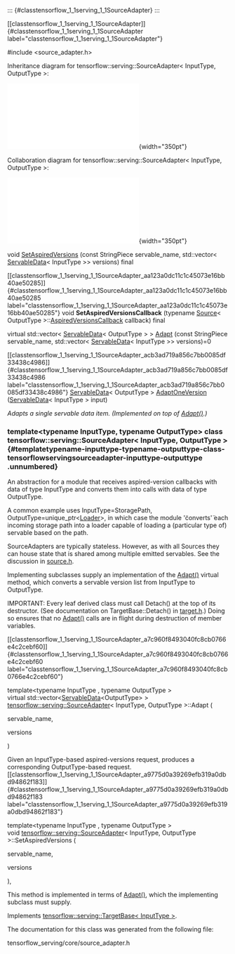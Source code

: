 ::: {#classtensorflow_1_1serving_1_1SourceAdapter}
:::

[\[classtensorflow\_1\_1serving\_1\_1SourceAdapter\]]{#classtensorflow_1_1serving_1_1SourceAdapter
label="classtensorflow_1_1serving_1_1SourceAdapter"}

\#include $<$source\_adapter.h$>$

Inheritance diagram for tensorflow::serving::SourceAdapter$<$ InputType,
OutputType $>$:

![image](classtensorflow_1_1serving_1_1SourceAdapter__inherit__graph.pdf){width="350pt"}

Collaboration diagram for tensorflow::serving::SourceAdapter$<$
InputType, OutputType $>$:

![image](classtensorflow_1_1serving_1_1SourceAdapter__coll__graph.pdf){width="350pt"}

void
[SetAspiredVersions](#classtensorflow_1_1serving_1_1SourceAdapter_a9775d0a39269efb319a0dbd94862f183)
(const StringPiece servable\_name, std::vector$<$
[ServableData](#classtensorflow_1_1serving_1_1ServableData)$<$ InputType
$>$$>$ versions) final

[\[classtensorflow\_1\_1serving\_1\_1SourceAdapter\_aa123a0dc11c1c45073e16bb40ae50285\]]{#classtensorflow_1_1serving_1_1SourceAdapter_aa123a0dc11c1c45073e16bb40ae50285
label="classtensorflow_1_1serving_1_1SourceAdapter_aa123a0dc11c1c45073e16bb40ae50285"}
void **SetAspiredVersionsCallback** (typename
[Source](#classtensorflow_1_1serving_1_1Source)$<$ OutputType
$>$::[AspiredVersionsCallback](#classtensorflow_1_1serving_1_1Source_aeb281087e1478b0ff4a74e3f60496c6f)
callback) final

virtual std::vector$<$
[ServableData](#classtensorflow_1_1serving_1_1ServableData)$<$
OutputType $>$ $>$
[Adapt](#classtensorflow_1_1serving_1_1SourceAdapter_a7c960f8493040fc8cb0766e4c2cebf60)
(const StringPiece servable\_name, std::vector$<$
[ServableData](#classtensorflow_1_1serving_1_1ServableData)$<$ InputType
$>$$>$ versions)=0

[\[classtensorflow\_1\_1serving\_1\_1SourceAdapter\_acb3ad719a856c7bb0085df33438c4986\]]{#classtensorflow_1_1serving_1_1SourceAdapter_acb3ad719a856c7bb0085df33438c4986
label="classtensorflow_1_1serving_1_1SourceAdapter_acb3ad719a856c7bb0085df33438c4986"}
[ServableData](#classtensorflow_1_1serving_1_1ServableData)$<$
OutputType $>$
[AdaptOneVersion](#classtensorflow_1_1serving_1_1SourceAdapter_acb3ad719a856c7bb0085df33438c4986)
([ServableData](#classtensorflow_1_1serving_1_1ServableData)$<$
InputType $>$ input)

*Adapts a single servable data item. (Implemented on top of
[Adapt()](#classtensorflow_1_1serving_1_1SourceAdapter_a7c960f8493040fc8cb0766e4c2cebf60).)*

### template$<$typename InputType, typename OutputType$>$ class tensorflow::serving::SourceAdapter$<$ InputType, OutputType $>$ {#templatetypename-inputtype-typename-outputtype-class-tensorflowservingsourceadapter-inputtype-outputtype .unnumbered}

An abstraction for a module that receives aspired-version callbacks with
data of type InputType and converts them into calls with data of type
OutputType.

A common example uses InputType=StoragePath,
OutputType=unique\_ptr&lt;[Loader](#classtensorflow_1_1serving_1_1Loader)$>$,
in which case the module '̈converts'̈ each incoming storage path into a
loader capable of loading a (particular type of) servable based on the
path.

SourceAdapters are typically stateless. However, as with all Sources
they can house state that is shared among multiple emitted servables.
See the discussion in [source.h](#source_8h_source).

Implementing subclasses supply an implementation of the
[Adapt()](#classtensorflow_1_1serving_1_1SourceAdapter_a7c960f8493040fc8cb0766e4c2cebf60)
virtual method, which converts a servable version list from InputType to
OutputType.

IMPORTANT: Every leaf derived class must call Detach() at the top of its
destructor. (See documentation on TargetBase::Detach() in
[target.h](#target_8h_source).) Doing so ensures that no
[Adapt()](#classtensorflow_1_1serving_1_1SourceAdapter_a7c960f8493040fc8cb0766e4c2cebf60)
calls are in flight during destruction of member variables.

[\[classtensorflow\_1\_1serving\_1\_1SourceAdapter\_a7c960f8493040fc8cb0766e4c2cebf60\]]{#classtensorflow_1_1serving_1_1SourceAdapter_a7c960f8493040fc8cb0766e4c2cebf60
label="classtensorflow_1_1serving_1_1SourceAdapter_a7c960f8493040fc8cb0766e4c2cebf60"}

template$<$typename InputType , typename OutputType $>$\
virtual
std::vector$<$[ServableData](#classtensorflow_1_1serving_1_1ServableData)$<$OutputType$>$
$>$
[tensorflow::serving::SourceAdapter](#classtensorflow_1_1serving_1_1SourceAdapter)$<$
InputType, OutputType $>$::Adapt (

servable\_name,

versions

)

Given an InputType-based aspired-versions request, produces a
corresponding OutputType-based request.
[\[classtensorflow\_1\_1serving\_1\_1SourceAdapter\_a9775d0a39269efb319a0dbd94862f183\]]{#classtensorflow_1_1serving_1_1SourceAdapter_a9775d0a39269efb319a0dbd94862f183
label="classtensorflow_1_1serving_1_1SourceAdapter_a9775d0a39269efb319a0dbd94862f183"}

template$<$typename InputType , typename OutputType $>$\
void
[tensorflow::serving::SourceAdapter](#classtensorflow_1_1serving_1_1SourceAdapter)$<$
InputType, OutputType $>$::SetAspiredVersions (

servable\_name,

versions

),

This method is implemented in terms of
[Adapt()](#classtensorflow_1_1serving_1_1SourceAdapter_a7c960f8493040fc8cb0766e4c2cebf60),
which the implementing subclass must supply.

Implements
[tensorflow::serving::TargetBase$<$ InputType $>$](#classtensorflow_1_1serving_1_1TargetBase).

The documentation for this class was generated from the following file:

tensorflow\_serving/core/source\_adapter.h
